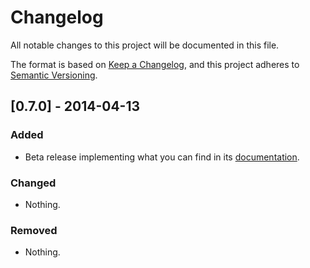 # Changelog

All notable changes to this project will be documented in this file.

The format is based on [Keep a Changelog](https://keepachangelog.com/en/1.0.0/), and this project adheres to [Semantic Versioning](https://semver.org/spec/v2.0.0.html).

## [0.7.0] - 2014-04-13

### Added
- Beta release implementing what you can find in its [documentation](https://pages.github.com/MAIF/arta).

### Changed
- Nothing.

### Removed
- Nothing.
